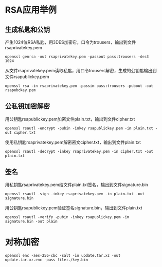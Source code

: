 # RSA应用举例

## 生成私匙和公钥

产生1024位RSA私匙，用3DES加密它，口令为trousers，输出到文件rsaprivatekey.pem

    openssl genrsa -out rsaprivatekey.pem -passout pass:trousers -des3 1024

从文件rsaprivatekey.pem读取私匙，用口令trousers解密，生成的公钥匙输出到文件rsapublickey.pem

    openssl rsa -in rsaprivatekey.pem -passin pass:trousers -pubout -out rsapubckey.pem


## 公私钥加密解密

用公钥匙rsapublickey.pem加密文件plain.txt，输出到文件cipher.txt

    openssl rsautl -encrypt -pubin -inkey rsapublickey.pem -in plain.txt -out cipher.txt


使用私钥匙rsaprivatekey.pem解密密文cipher.txt，输出到文件plain.txt

    openssl rsautl -decrypt -inkey rsaprivatekey.pem -in cipher.txt -out plain.txt

## 签名

用私钥匙rsaprivatekey.pem给文件plain.txt签名，输出到文件signature.bin

    openssl rsautl -sign -inkey rsaprivatekey.pem -in plain.txt -out signature.bin

用公钥匙rsapublickey.pem验证签名signature.bin，输出到文件plain.txt

    openssl rsautl -verify -pubin -inkey rsapublickey.pem -in signature.bin -out plain


# 对称加密

    openssl enc -aes-256-cbc -salt -in update.tar.xz -out update.tar.xz.enc -pass file:./key.bin